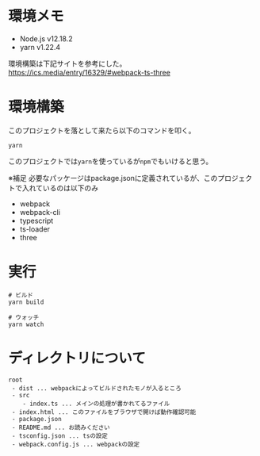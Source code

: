 # 環境メモ
- Node.js v12.18.2
- yarn v1.22.4

環境構築は下記サイトを参考にした。
https://ics.media/entry/16329/#webpack-ts-three

# 環境構築
このプロジェクトを落として来たら以下のコマンドを叩く。

```
yarn
```

このプロジェクトでは`yarn`を使っているが`npm`でもいけると思う。

※補足
必要なパッケージはpackage.jsonに定義されているが、このプロジェクトで入れているのは以下のみ

- webpack
- webpack-cli
- typescript
- ts-loader
- three

# 実行
```
# ビルド
yarn build

# ウォッチ
yarn watch
```

# ディレクトリについて
```
root
 - dist ... webpackによってビルドされたモノが入るところ
 - src
    - index.ts ... メインの処理が書かれてるファイル
 - index.html ... このファイルをブラウザで開けば動作確認可能
 - package.json
 - README.md ... お読みください
 - tsconfig.json ... tsの設定
 - webpack.config.js ... webpackの設定
 ```